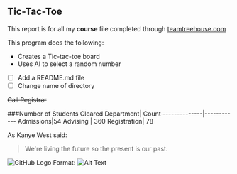 ## Tic-Tac-Toe

This report is for all my **course** file completed through [teamtreehouse.com](https://my.benedict.edu)

This program does the following:

* Creates a Tic-tac-toe board
* Uses AI to select a random number

- [ ] Add a README.md file
- [ ] Change name of directory

~~Call Registrar~~

###Number of Students Cleared
Department| Count
--------------|------------
Admissions|54
Advising | 360
Registration| 78

As Kanye West said:

> We're living the future so
> the present is our past.

![GitHub Logo](/images/logo.png)
Format: ![Alt Text](url)
